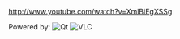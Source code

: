 
http://www.youtube.com/watch?v=XmlBiEgXSSg

Powered by:
![Qt](https://github.com/skhaz/qt-youtube/raw/master/assets/imgs/qt.png) ![VLC](https://github.com/skhaz/qt-youtube/raw/master/assets/imgs/qt.png)

